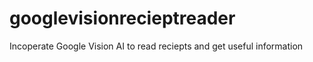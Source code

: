 # googlevisionrecieptreader
Incoperate Google Vision AI to read reciepts and get useful information 
